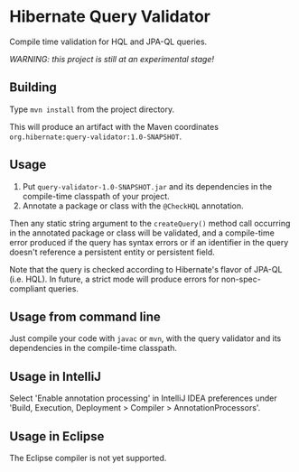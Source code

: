 # Hibernate Query Validator

Compile time validation for HQL and JPA-QL queries.

*WARNING: this project is still at an experimental stage!*

## Building

Type `mvn install` from the project directory.

This will produce an artifact with the Maven coordinates 
`org.hibernate:query-validator:1.0-SNAPSHOT`.

## Usage

1. Put `query-validator-1.0-SNAPSHOT.jar` and its dependencies in 
   the compile-time classpath of your project.
2. Annotate a package or class with the `@CheckHQL` annotation.

Then any static string argument to the `createQuery()` method call
occurring in the annotated package or class will be validated, and 
a compile-time error produced if the query has syntax errors or if 
an identifier in the query doesn't reference a persistent entity or 
persistent field.

Note that the query is checked according to Hibernate's flavor of
JPA-QL (i.e. HQL). In future, a strict mode will produce errors for 
non-spec-compliant queries.

## Usage from command line

Just compile your code with `javac` or `mvn`, with the query validator
and its dependencies in the compile-time classpath.

## Usage in IntelliJ

Select 'Enable annotation processing' in IntelliJ IDEA preferences 
under 'Build, Execution, Deployment > Compiler > AnnotationProcessors'. 

## Usage in Eclipse

The Eclipse compiler is not yet supported.
